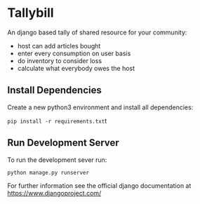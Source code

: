# Tallybill

An django based tally of shared resource for your community:
- host can add articles bought
- enter every consumption on user basis
- do inventory to consider loss
- calculate what everybody owes the host

## Install Dependencies

Create a new python3 environment and install all dependencies:

`pip install -r requirements.txt`t

## Run Development Server
To run the development sever run:

`python manage.py runserver`

For further information see the official django documentation at 
https://www.djangoproject.com/